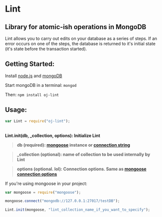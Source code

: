 # Lint
## Library for atomic-ish operations in MongoDB

Lint allows you to carry out edits on your database as a series of steps. If an error occurs on one of the steps, the database is returned to it's initial state (it's state before the transaction started). 

## Getting Started:

Install [node.js](https://nodejs.org) and [mongoDB](https://www.mongodb.com/download-center)

Start mongoDB in a terminal: ```mongod```

Then:
```npm install oj-lint```

## Usage:
```javascript
var Lint = require("oj-lint");
```
<br><b>Lint.init(db, _collection, options): Initialize Lint</b>
> <b>db (required): [mongoose](https://github.com/Automattic/mongoose) instance or [connection string](https://docs.mongodb.com/manual/reference/connection-string/)</b>

> <b>_collection (optional): name of collection to be used internally by Lint</b>

> <b>options (optional. lol): Connection options. Same as [mongoose connection options](http://mongoosejs.com/docs/connections.html#options)</b>

If you're using mongoose in your project:

```javascript
var mongoose = require("mongoose");

mongoose.connect("mongodb://127.0.0.1:27017/testDB");

Lint.init(mongoose, "lint_collection_name_if_you_want_to_specify");
```

